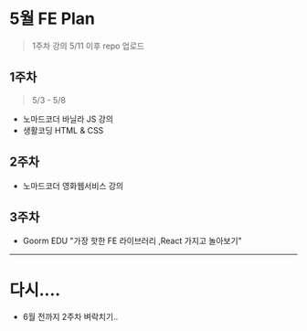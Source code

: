 # 5월 FE Plan
>  1주차 강의 5/11 이후 repo 업로드
## 1주차 
> 5/3 - 5/8 
+ 노마드코더 바닐라 JS 강의
+ 생활코딩 HTML & CSS

## 2주차 
+ 노마드코더 영화웹서비스 강의

## 3주차
+ Goorm EDU "가장 핫한 FE 라이브러리 ,React 가지고 놀아보기"

----------------
# 다시....
+ 6월 전까지 2주차 벼락치기..